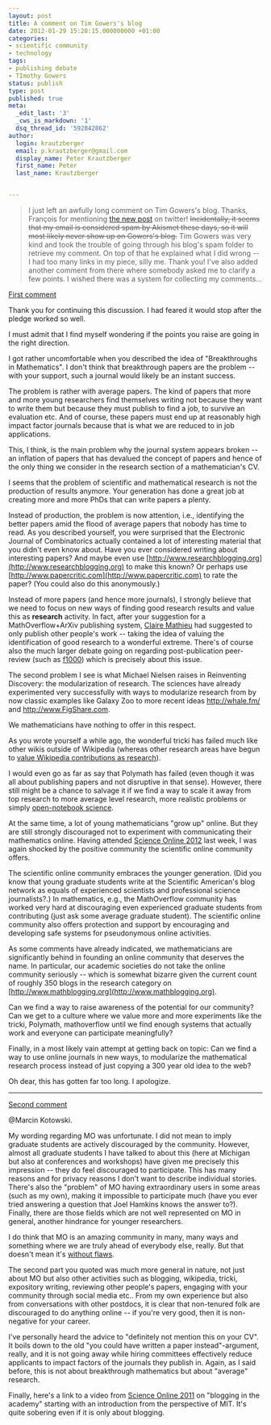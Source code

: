 ```yaml
---
layout: post
title: A comment on Tim Gowers's blog
date: 2012-01-29 15:28:15.000000000 +01:00
categories:
- scientific community
- technology
tags:
- publishing debate
- TImothy Gowers
status: publish
type: post
published: true
meta:
  _edit_last: '3'
  _cws_is_markdown: '1'
  dsq_thread_id: '592842862'
author:
  login: krautzberger
  email: p.krautzberger@gmail.com
  display_name: Peter Krautzberger
  first_name: Peter
  last_name: Krautzberger


---
```


> I just left an awfully long comment on Tim Gowers's blog. Thanks, François for mentioning [the new post](http://gowers.wordpress.com/2012/01/29/whats-wrong-with-electronic-journals/) on twitter! <del datetime="2012-01-30T00:27:21+00:00">Incidentally, it seems that my email is considered spam by Akismet these days, so it will most likely never show up on Gowers's blog.</del> Tim Gowers was very kind and took the trouble of going through his blog's spam folder to retrieve my comment. On top of that he explained what I did wrong -- I had too many links in my piece, silly me. Thank you! I've also added another comment from there where somebody asked me to clarify a few points. I wished there was a system for collecting my comments...

[First comment](http://boolesrings.org/krautzberger)

Thank you for continuing this discussion. I had feared it would stop after the pledge worked so well.

I must admit that I find myself wondering if the points you raise are going in the right direction.

I got rather uncomfortable when you described the idea of "Breakthroughs in Mathematics". I don't think that breakthrough papers are the problem -- with your support, such a journal would likely be an instant success.

The problem is rather with average papers. The kind of papers that more and more young researchers find themselves writing not because they want to write them but because they must publish to find a job, to survive an evaluation etc. And of course, these papers must end up at reasonably high impact factor journals because that is what we are reduced to in job applications.

This, I think, is the main problem why the journal system appears broken -- an inflation of papers that has devalued the concept of papers and hence of the only thing we consider in the research section of a mathematician's CV.

I seems that the problem of scientific and mathematical research is not the production of results anymore. Your generation has done a great job at creating more and more PhDs that can write papers a plenty.

Instead of production, the problem is now attention, i.e., identifying the better papers amid the flood of average papers that nobody has time to read. As you described yourself, you were surprised that the Electronic Journal of Combinatorics actually contained a lot of interesting material that you didn't even know about. Have you ever considered writing about interesting papers? And maybe even use [http://www.researchblogging.org](http://www.researchblogging.org) to make this known? Or perhaps use [http://www.papercritic.com](http://www.papercritic.com) to rate the paper? (You could also do this anonymously.)

Instead of more papers (and hence more journals), I strongly believe that we need to focus on new ways of finding good research results and value this as **research** activity. In fact, after your suggestion for a MathOverflow+ArXiv publishing system, [Claire Mathieu](http://teachingintrotocs.blogspot.com/2011/11/journals-conferences-arxiv-my-solution.html) had suggested to only publish other people's work -- taking the idea of valuing the identification of good research to a wonderful extreme. There's of course also the much larger debate going on regarding post-publication peer-review (such as [f1000](http://www.f1000.com/)) which is precisely about this issue.

The second problem I see is what Michael Nielsen raises in Reinventing Discovery: the modularization of research. The sciences have already experimented very successfully with ways to modularize research from by now classic examples like Galaxy Zoo to more recent ideas http://whale.fm/ and http://www.FigShare.com.

We mathematicians have nothing to offer in this respect.

As you wrote yourself a while ago, the wonderful tricki has failed much like other wikis outside of Wikipedia (whereas other research areas have begun to [value Wikipedia contributions as research](http://blog.wikimedia.org/2011/04/06/tenure-awarded-based-in-part-on-wikipedia-contributions/)).

I would even go as far as say that Polymath has failed (even though it was all about publishing papers and not disruptive in that sense). However, there still might be a chance to salvage it if we find a way to scale it away from top research to more average level research, more realistic problems or simply [open-notebook science](http://en.wikipedia.org/wiki/Open_notebook_science).

At the same time, a lot of young mathematicians "grow up" online. But they are still strongly discouraged not to experiment with communicating their mathematics online. Having attended [Science Online 2012](http://www.scienceonline2012.com) last week, I was again shocked by the positive community the scientific online community offers.

The scientific online community embraces the younger generation. (Did you know that young graduate students write at the Scientific American's blog network as equals of experienced scientists and professional science journalists?.) In mathematics, e.g., the MathOverflow community has worked very hard at discouraging even experienced graduate students from contributing (just ask some average graduate student). The scientific online community also offers protection and support by encouraging and developing safe systems for pseudonymous online activities.

As some comments have already indicated, we mathematicians are significantly behind in founding an online community that deserves the name. In particular, our academic societies do not take the online community seriously -- which is somewhat bizarre given the current count of roughly 350 blogs in the research category on [http://www.mathblogging.org](http://www.mathblogging.org).

Can we find a way to raise awareness of the potential for our community? Can we get to a culture where we value more and more experiments like the tricki, Polymath, mathoverflow until we find enough systems that actually work and everyone can participate meaningfully?

Finally, in a most likely vain attempt at getting back on topic: Can we find a way to use online journals in new ways, to modularize the mathematical research process instead of just copying a 300 year old idea to the web?

Oh dear, this has gotten far too long. I apologize.

* * *

[Second comment](http://gowers.wordpress.com/2012/01/29/whats-wrong-with-electronic-journals/#comment-14947)

@Marcin Kotowski.

My wording regarding MO was unfortunate. I did not mean to imply graduate students are actively discouraged by the community. However, almost all graduate students I have talked to about this (here at Michigan but also at conferences and workshops) have given me precisely this impression -- they do feel discouraged to participate. This has many reasons and for privacy reasons I don't want to describe individual stories. There's also the "problem" of MO having extraordinary users in some areas (such as my own), making it impossible to participate much (have you ever tried answering a question that Joel Hamkins knows the answer to?). Finally, there are those fields which are not well represented on MO in general, another hindrance for younger researchers.

I do think that MO is an amazing community in many, many ways and something where we are truly ahead of everybody else, really. But that doesn't mean it's [without flaws](http://ilaba.wordpress.com/2011/03/28/why-im-not-on-mathoverflow/).

The second part you quoted was much more general in nature, not just about MO but also other activities such as blogging, wikipedia, tricki, expository writing, reviewing other people's papers, engaging with your community through social media etc.. From my own experience but also from conversations with other postdocs, it is clear that non-tenured folk are discouraged to do anything online -- if you're very good, then it is non-negative for your career.

I've personally heard the advice to "definitely not mention this on your CV". It boils down to the old "you could have written a paper instead"-argument, really, and it is not going away while hiring committees effectively reduce applicants to impact factors of the journals they publish in. Again, as I said before, this is not about breakthrough mathematics but about "average" research.

Finally, here's a link to a video from [Science Online 2011](http://blogs.scientificamerican.com/a-blog-around-the-clock/2011/11/03/scio11-blogging-in-the-academy/) on "blogging in the academy" starting with an introduction from the perspective of MIT. It's quite sobering even if it is only about blogging.